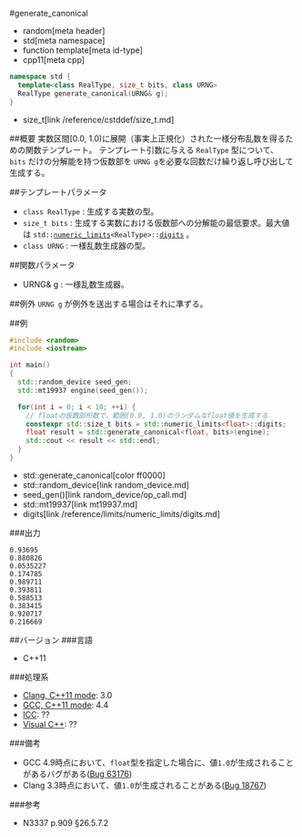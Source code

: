 #generate_canonical
* random[meta header]
* std[meta namespace]
* function template[meta id-type]
* cpp11[meta cpp]

```cpp
namespace std {
  template<class RealType, size_t bits, class URNG>
  RealType generate_canonical(URNG& g);
}
```
* size_t[link /reference/cstddef/size_t.md]

##概要
実数区間\[0.0, 1.0\)に展開（事実上正規化）された一様分布乱数を得るための関数テンプレート。
テンプレート引数に与える `RealType` 型について、 `bits` だけの分解能を持つ仮数部を `URNG g`を必要な回数だけ繰り返し呼び出して生成する。


##テンプレートパラメータ
- `class RealType` : 生成する実数の型。
- `size_t bits` : 生成する実数における仮数部への分解能の最低要求。最大値は `std::`[`numeric_limits`](/reference/limits/numeric_limits.md)`<RealType>::`[`digits`](/reference/limits/numeric_limits/digits.md) 。
- `class URNG` : 一様乱数生成器の型。

##関数パラメータ
- URNG& g : 一様乱数生成器。


##例外
`URNG g` が例外を送出する場合はそれに準ずる。


##例
```cpp
#include <random>
#include <iostream>

int main()
{
  std::random_device seed_gen;
  std::mt19937 engine(seed_gen());

  for(int i = 0; i < 10; ++i) {
    // floatの仮数部桁数で、範囲[0.0, 1.0)のランダムなfloat値を生成する
    constexpr std::size_t bits = std::numeric_limits<float>::digits;
    float result = std::generate_canonical<float, bits>(engine);
    std::cout << result << std::endl;
  }
}
```
* std::generate_canonical[color ff0000]
* std::random_device[link random_device.md]
* seed_gen()[link random_device/op_call.md]
* std::mt19937[link mt19937.md]
* digits[link /reference/limits/numeric_limits/digits.md]

###出力
```
0.93695
0.880826
0.0535227
0.174785
0.989711
0.393811
0.588513
0.383415
0.920717
0.216669
```

##バージョン
###言語
- C++11

###処理系
- [Clang, C++11 mode](/implementation.md#clang): 3.0
- [GCC, C++11 mode](/implementation.md#gcc): 4.4
- [ICC](/implementation.md#icc): ??
- [Visual C++](/implementation.md#visual_cpp): ??

###備考
- GCC 4.9時点において、`float`型を指定した場合に、値`1.0`が生成されることがあるバグがある([Bug 63176](https://gcc.gnu.org/bugzilla/show_bug.cgi?id=63176))
- Clang 3.3時点において、値`1.0`が生成されることがある([Bug 18767](https://llvm.org/bugs/show_bug.cgi?id=18767))

###参考
- N3337 p.909 §26.5.7.2


